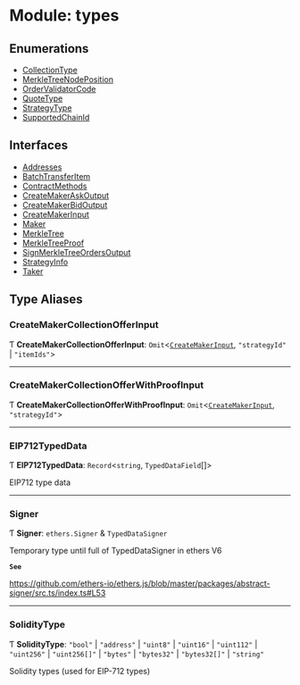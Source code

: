 # Module: types

## Enumerations

- [CollectionType](../enums/types.CollectionType.md)
- [MerkleTreeNodePosition](../enums/types.MerkleTreeNodePosition.md)
- [OrderValidatorCode](../enums/types.OrderValidatorCode.md)
- [QuoteType](../enums/types.QuoteType.md)
- [StrategyType](../enums/types.StrategyType.md)
- [SupportedChainId](../enums/types.SupportedChainId.md)

## Interfaces

- [Addresses](../interfaces/types.Addresses.md)
- [BatchTransferItem](../interfaces/types.BatchTransferItem.md)
- [ContractMethods](../interfaces/types.ContractMethods.md)
- [CreateMakerAskOutput](../interfaces/types.CreateMakerAskOutput.md)
- [CreateMakerBidOutput](../interfaces/types.CreateMakerBidOutput.md)
- [CreateMakerInput](../interfaces/types.CreateMakerInput.md)
- [Maker](../interfaces/types.Maker.md)
- [MerkleTree](../interfaces/types.MerkleTree.md)
- [MerkleTreeProof](../interfaces/types.MerkleTreeProof.md)
- [SignMerkleTreeOrdersOutput](../interfaces/types.SignMerkleTreeOrdersOutput.md)
- [StrategyInfo](../interfaces/types.StrategyInfo.md)
- [Taker](../interfaces/types.Taker.md)

## Type Aliases

### CreateMakerCollectionOfferInput

Ƭ **CreateMakerCollectionOfferInput**: `Omit`<[`CreateMakerInput`](../interfaces/types.CreateMakerInput.md), ``"strategyId"`` \| ``"itemIds"``\>

___

### CreateMakerCollectionOfferWithProofInput

Ƭ **CreateMakerCollectionOfferWithProofInput**: `Omit`<[`CreateMakerInput`](../interfaces/types.CreateMakerInput.md), ``"strategyId"``\>

___

### EIP712TypedData

Ƭ **EIP712TypedData**: `Record`<`string`, `TypedDataField`[]\>

EIP712 type data

___

### Signer

Ƭ **Signer**: `ethers.Signer` & `TypedDataSigner`

Temporary type until full of TypedDataSigner in ethers V6

**`See`**

https://github.com/ethers-io/ethers.js/blob/master/packages/abstract-signer/src.ts/index.ts#L53

___

### SolidityType

Ƭ **SolidityType**: ``"bool"`` \| ``"address"`` \| ``"uint8"`` \| ``"uint16"`` \| ``"uint112"`` \| ``"uint256"`` \| ``"uint256[]"`` \| ``"bytes"`` \| ``"bytes32"`` \| ``"bytes32[]"`` \| ``"string"``

Solidity types (used for EIP-712 types)
